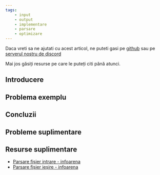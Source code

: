```yaml
---
tags:
    - input
    - output
    - implementare
    - parsare
    - optimizare
---
```


Daca vreti sa ne ajutati cu acest articol, ne puteti gasi pe [github](https://github.com/roalgo-discord/arhiva-educationala) sau pe [serverul nostru de discord](https://discord.gg/vdDRSmg3fC)

Mai jos găsiți resurse pe care le puteți citi până atunci.

## Introducere

## Problema exemplu

## Concluzii

## Probleme suplimentare

## Resurse suplimentare

* [Parsare fișier intrare - infoarena](https://www.infoarena.ro/parsare-fisier-intrare)
* [Parsare fișier ieșire - infoarena](https://www.infoarena.ro/parsare-fisier-iesire)